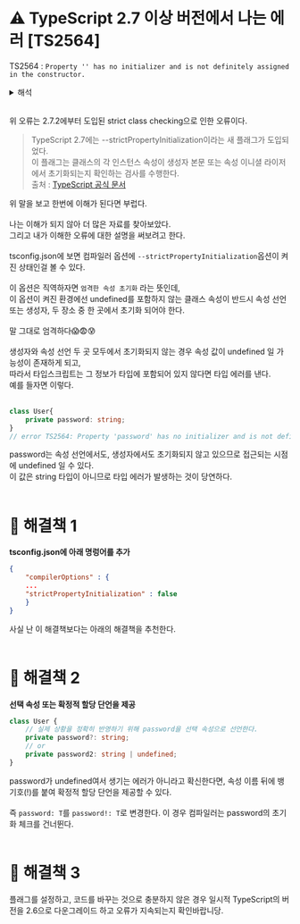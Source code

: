 # ⚠️ TypeScript 2.7 이상 버전에서 나는 에러 [TS2564]
TS2564 : `Property '' has no initializer and is not definitely assigned in the constructor.`

<details>
<summary>해석</summary>
<div markdown="1">

`''속성에는 이니셜 라이저가 없으며 생성자에 확실히 할당되지 않았습니다.`

</div>
</details>
<br>

위 오류는 2.7.2에부터 도입된 strict class checking으로 인한 오류이다.
> TypeScript 2.7에는 --strictPropertyInitialization이라는 새 플래그가 도입되었다.<br>
> 이 플래그는 클래스의 각 인스턴스 속성이 생성자 본문 또는 속성 이니셜 라이저에서 초기화되는지 확인하는 검사를 수행한다.<br>
> 출처 : [TypeScript 공식 문서](https://www.typescriptlang.org/docs/handbook/release-notes/typescript-2-7.html)

위 말을 보고 한번에 이해가 된다면 부럽다.<br>
<br>
나는 이해가 되지 않아 더 많은 자료를 찾아보았다.<br>
그리고 내가 이해한 오류에 대한 설명을 써보려고 한다.<br>
<br>
tsconfig.json에 보면 컴파일러 옵션에 `--strictPropertyInitialization`옵션이 켜진 상태인걸 볼 수 있다.<br><br>
이 옵션은 직역하자면 `엄격한 속성 초기화` 라는 뜻인데,<br>
이 옵션이 켜진 환경에선 undefined를 포함하지 않는 클래스 속성이 반드시 속성 선언 또는 생성자, 두 장소 중 한 곳에서 초기화 되어야 한다.<br><br>
말 그대로 엄격하다😱😨😰<br>
<br>
생성자와 속성 선언 두 곳 모두에서 초기화되지 않는 경우 속성 값이 undefined 일 가능성이 존재하게 되고,<br>
따라서 타입스크립트는 그 정보가 타입에 포함되어 있지 않다면 타입 에러를 낸다.<br>
예를 들자면 이렇다.<br><br>

```TypeScript
class User{
    private password: string;
}
// error TS2564: Property 'password' has no initializer and is not definitely assigned in the constructor.
```
password는 속성 선언에서도, 생성자에서도 초기화되지 않고 있으므로 접근되는 시점에 undefined 일 수 있다.<br>
이 값은 string 타입이 아니므로 타입 에러가 발생하는 것이 당연하다.
<br><br>

# 📕 해결책 1
**tsconfig.json에 아래 명렁어를 추가**
```json
{
    "compilerOptions" : {
    ...
    "strictPropertyInitialization" : false
    }
}
```
    
사실 난 이 해결책보다는 아래의 해결책을 추천한다.
<br><br>

# 📗 해결책 2
**선택 속성 또는 확정적 할당 단언을 제공**
```TypeScript
class User {
    // 실제 상황을 정확히 반영하기 위해 password을 선택 속성으로 선언한다.
    private password?: string;
    // or
    private password2: string | undefined;
}
```
password가 undefined여서 생기는 에러가 아니라고 확신한다면, 속성 이름 뒤에 뱅 기호(!)를 붙여 확정적 할당 단언을 제공할 수 있다.<br><br>
즉 `password: T`를 `password!: T`로 변경한다. 이 경우 컴파일러는 password의 초기화 체크를 건너뛴다.
<br><br>

# 📘 해결책 3
플래그를 설정하고, 코드를 바꾸는 것으로 충분하지 않은 경우 일시적 TypeScript의 버전을 2.6으로 다운그레이드 하고 오류가 지속되는지 확인바랍니당.
